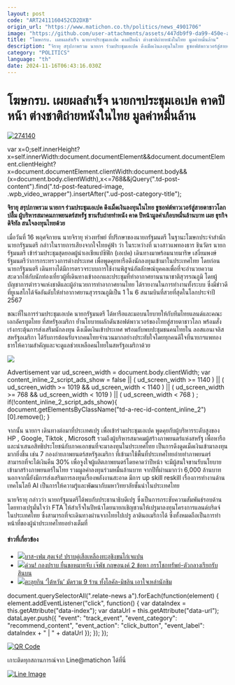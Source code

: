 ```yaml
---
layout: post
code: "ART2411160452CD2DXB"
origin_url: "https://www.matichon.co.th/politics/news_4901706"
image: "https://github.com/user-attachments/assets/447db9f9-da99-450e-a899-bb75124fa775"
title: "โฆษกรบ. เผยผลสำเร็จ นายกฯประชุมเอเปค คาดปีหน้า ต่างชาติถ่ายหนังในไทย มูลค่าหมื่นล้าน"
description: "จิรายุ สรุปภาพรวม นายกฯ ร่วมประชุมเอเปค ดึงเม็ดเงินลงทุนในไทย ชูซอฟต์พาวเวอร์สู่สายตาชาวโลก ปลื้ม ผู้บริหารสมาคมภาพยนตร์สหรัฐ ขานรับถ่ายทำหนัง คาด"
category: "POLITICS"
language: "th"
date: 2024-11-16T06:43:16.030Z
---
```


# โฆษกรบ. เผยผลสำเร็จ นายกฯประชุมเอเปค คาดปีหน้า ต่างชาติถ่ายหนังในไทย มูลค่าหมื่นล้าน

[![](https://www.matichon.co.th/wp-content/uploads/2024/11/274140.jpg "274140")](https://www.matichon.co.th/wp-content/uploads/2024/11/274140.jpg)

var x=0;self.innerHeight?x=self.innerWidth:document.documentElement&&document.documentElement.clientHeight?x=document.documentElement.clientWidth:document.body&&(x=document.body.clientWidth),x<=768&&jQuery(".td-post-content").find(".td-post-featured-image, .wpb\_video\_wrapper").insertAfter(".ud-post-category-title");

**จิรายุ สรุปภาพรวม นายกฯ ร่วมประชุมเอเปค ดึงเม็ดเงินลงทุนในไทย ชูซอฟต์พาวเวอร์สู่สายตาชาวโลก ปลื้ม ผู้บริหารสมาคมภาพยนตร์สหรัฐ ขานรับถ่ายทำหนัง คาด ปีหน้ามูลค่าเกือบหมื่นล้านบาท เผย ธุรกิจดิจิทัล สนใจลงทุนไทยด้วย**

เมื่อวันที่ 16 พฤศจิกายน นายจิรายุ ห่วงทรัพย์ ที่ปรึกษาของนายกรัฐมนตรี ในฐานะโฆษกประจำสำนักนายกรัฐมนตรี กล่าวในรายการเสียงจากใจไทยคู่ฟ้า ว่า ในระหว่างที่ นางสาวแพทองธาร ชินวัตร นายกรัฐมนตรี เข้าร่วมประชุมสุดยอดผู้นำเอเชียแปซิฟิก (เอเปค) เดินทางมาพร้อมนายมาริษ เสงี่ยมพงษ์ รัฐมนตรีว่าการกระทรวงการต่างประเทศ เพื่อพูดคุยหารือดึงนักลงทุนเข้ามาในประเทศไทย โดยก่อนนายกรัฐมนตรี เดินทางได้มีการตรวจระบบการใช้งานพิสูจน์อัตลักษณ์บุคคลเพื่อที่จะอำนวยความสะดวกให้กับนักท่องเที่ยวผู้ที่เดินทางเข้าออกและประชุมที่ท่าอากาศยานนานาชาติสุวรรณภูมิ โดยผู้บัญชาการตำรวจแห่งชาติและผู้อำนวยการท่าอากาศยานไทย ได้รายงานในการทำงานทั้งระบบ ซึ่งมีข่าวดีที่ยูเนสโกได้จัดอันดับให้ท่าอากาศยานสุวรรณภูมิเป็น 1 ใน 6 สนามบินที่สวยที่สุดในโลกประจำปี 2567

ขณะที่ในการร่วมประชุมเอเปค นายกรัฐมนตรี ได้หารือและมอบนโยบายให้กับทีมไทยแลนด์และคณะเอกอัครทูตไทย ที่สหรัฐอเมริกา ย้ำนโยบายผลักดันซอฟต์พาวเวอร์ของไทยสู่สายตาชาวโลก พร้อมสั่งเร่งกระตุ้นการส่งเสริมนักลงทุน ดึงเม็ดเงินเข้าประเทศ พร้อมกับพบปะชุมชนคนไทยใน ลอสแอนเจลิส สหรัฐอเมริกา ได้รับการต้อนรับจากคนไทยจำนวนมากอย่างประทับใจโดยทุกคนดีใจที่นายกฯแพทองธารให้ความสำคัญและจะดูแลช่วยเหลือคนไทยในสหรัฐอเมริกาด้วย

![](https://www.matichon.co.th/wp-content/uploads/2024/11/S__13254693.jpg)

Advertisement var ud\_screen\_width = document.body.clientWidth; var content\_inline\_2\_script\_ads\_show = false || ( ud\_screen\_width >= 1140 ) || ( ud\_screen\_width >= 1019 && ud\_screen\_width < 1140 ) || ( ud\_screen\_width >= 768 && ud\_screen\_width < 1019 ) || ( ud\_screen\_width < 768 ) ; if(!content\_inline\_2\_script\_ads\_show){ document.getElementsByClassName("td-a-rec-id-content\_inline\_2")\[0\].remove(); }

จากนั้น นายกฯ เดินทางต่อมาที่ประเทศเปรู เพื่อเข้าร่วมประชุมเอเปค พูดคุยกับผู้บริหารระดับสูงของ HP , Google, Tiktok , Microsoft รวมถึงผู้บริหารสมาคมผู้สร้างภาพยนตร์แห่งสหรัฐ เพื่อหารือและนำเสนอสิทธิประโยชน์กับภาคเอกชนที่จะมาลงทุนในประเทศไทย เป็นการดึงดูดเม็ดเงินเข้ามาลงทุนมากยิ่งขึ้น เช่น 7 กองถ่ายภาพยนตร์สหรัฐอเมริกา ที่เข้ามาใช้พื้นที่ประเทศไทยถ่ายทำภาพยนตร์สามารถที่จะได้เงินคืน 30% เพื่อจูงใจผู้ผลิตภาพยนตร์โดยคาดว่าปีหน้า จะมีผู้สนใจขานรับนโยบายเข้ามาสร้างภาพยนตร์ในไทย รวมมูลค่าลงทุนร่วมหมื่นล้านบาท จากปีที่ผ่านมากว่า 6,000 ล้านบาท นอกจากนี้ยังมีการส่งเสริมการลงทุนเรื่องพลังงานสะอาด มีการ up skill reskill เรื่องการทำงานด้านเทคโนโลยี AI เป็นการให้ความรู้และพัฒนากับมหาวิทยาลัยชั้นนำในประเทศไทย

นายจิรายุ กล่าวว่า นายกรัฐมนตรีได้พบกับประธานาธิบดีเปรู ซึ่งเป็นการกระชับความสัมพันธ์รอบด้านโดยทางเปรูมั่นใจว่า FTA ให้สำเร็จในปีหน้าโดยนายกเชิญชวนให้เปรูมาลงทุนโครงการแลนด์บริดจ์ ในประเทศไทย ซึ่งสามารถที่จะเดินทางผ่านจากไทยไปเปรู ลาตินอเมริกาได้ ซึ่งทั้งหมดถือเป็นการทำหน้าที่ของผู้นำประเทศไทยอย่างเต็มที่

#### ข่าวที่เกี่ยวข้อง

*   [![](https://www.matichon.co.th/wp-content/uploads/2024/11/Bas-Fame1.jpg)บาส-เฟม สุดเจ๋ง! ปราบคู่เสือเหลืองทะลุชิงขนไก่เจแปน](https://www.matichon.co.th/sport/thai-sport/news_4901707)
*   [![](https://www.matichon.co.th/wp-content/uploads/2024/11/gvdd5-wed.jpg)ด่วน! กองปราบ ยื่นขอหมายจับ เจ๊พัช กฤษอนงค์ 2 ข้อหา กรรโชกทรัพย์-ตัวกลางเรียกรับสินบน](https://www.matichon.co.th/local/crime/news_4901705)
*   [![](https://www.matichon.co.th/wp-content/uploads/2024/11/ta728.jpg)ตะลุยกิน ‘ไต้หวัน’ มัดรวม 9 ร้าน ทั้งโลคัล-มิชลิน เอาใจเหล่านักชิม](https://www.matichon.co.th/lifestyle/food-travel/news_4901603)

document.querySelectorAll(".relate-news a").forEach(function(element) { element.addEventListener("click", function() { var dataIndex = this.getAttribute("data-index"); var dataUrl = this.getAttribute("data-url"); dataLayer.push({ "event": "track\_event", "event\_category": "recommend\_content", "event\_action": "click\_button", "event\_label": dataIndex + " | " + dataUrl }); }); });

[![QR Code](https://www.matichon.co.th/wp-content/uploads/2023/07/wob1371z.jpg)](https://lin.ee/ht0nDxX)

เกาะติดทุกสถานการณ์จาก Line@matichon ได้ที่นี่

[![Line Image](https://www.matichon.co.th/wp-content/uploads/2023/07/th.png)](https://lin.ee/ht0nDxX)